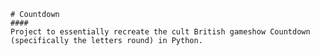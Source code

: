     # Countdown
    ####
    Project to essentially recreate the cult British gameshow Countdown (specifically the letters round) in Python.